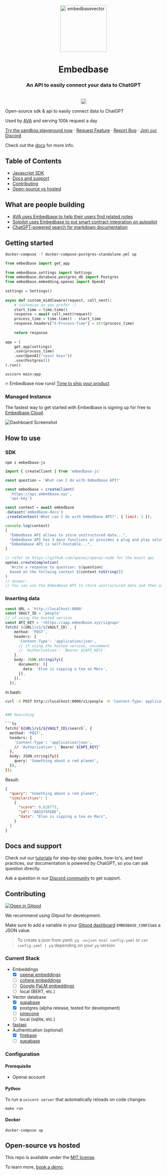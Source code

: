 <br />


<p align="center">
<img width="150" alt="embedbasevector" src="https://user-images.githubusercontent.com/11430621/223136025-14572cac-f2aa-455c-936b-a48cb35a0c57.png">
  <h1 align="center">Embedbase</h1>


<h3 align="center">An API to easily connect your data to ChatGPT</h3>

  <p align="center">
    <br />
    <a href="https://badge.fury.io/py/embedbase"><img src="https://badge.fury.io/py/embedbase.svg" alt="PyPI version" height="18"></a>
    <p>Open-source sdk & api to easily connect data to ChatGPT</p>
    <p>Used by <a href="https://github.com/louis030195/obsidian-ava">AVA</a> and serving 100k request a day</p>
    <a href="https://app.embedbase.xyz/signup">Try the sandbox playground now</a>
    ·
    <a href="https://github.com/different-ai/embedbase/issues/new?assignees=&labels=enhancement">Request Feature</a>
    ·
    <a href="https://github.com/different-ai/embedbase/issues/new?assignees=&labels=bug">Report Bug</a>
    ·
    <a href="https://discord.gg/pMNeuGrDky">Join our Discord</a>
    <br />
  </p>
</p>

Check out the [docs](https://docs.embedbase.xyz) for more info.


## Table of Contents

- [Javascript SDK](#sdk)
- [Docs and support](#docs-and-support)
- [Contributing](#contributing)
- [Open-source vs hosted](#open-source-vs-hosted)

## What are people building

- [AVA uses Embedbase to help their users find related notes](https://github.com/louis030195/obsidian-ava)
- [Solpilot uses Embedbase to put smart contract integration on autopilot](https://solpilot.xyz/)
- [ChatGPT-powered search for markdown documentation](https://github.com/different-ai/chat-gpt-powered-nextra)

## Getting started

```bash
docker-compose -f docker-compose-postgres-standalone.yml up
```

```py
from embedbase import get_app
 
from embedbase.settings import Settings
from embedbase.database.postgres_db import Postgres
from embedbase.embedding.openai import OpenAI
 
settings = Settings()
 
async def custom_middleware(request, call_next):
    # customise as you prefer :)
    start_time = time.time()
    response = await call_next(request)
    process_time = time.time() - start_time
    response.headers["X-Process-Time"] = str(process_time)
    
    return response
 
app = (
    get_app(settings)
    .use(process_time)
    .use(OpenAI("<your key>"))
    .use(Postgres())
).run()
```

```
uvicorn main:app
```

🔥 Embedbase now runs! [Time to ship your product](#sdk)


### Managed Instance

The fastest way to get started with Embedbase is signing up for free to [Embedbase Cloud](https://app.embedbase.xyz/).

![Dashboard Screenshot](https://user-images.githubusercontent.com/11430621/227351386-f540fac0-c5fa-485a-bcc9-f23368fe3f63.png)


## How to use 
### SDK

`npm i embedbase-js`

```js
import { createClient } from 'embedbase-js'

const question = 'What can I do with Embedbase API?'

const embedbase = createClient(
  'https://api.embedbase.xyz',
  'api-key')

const context = await embedbase
.dataset('embedbase-docs')
.createContext('What can I do with Embedbase API?', { limit: 3 });

console.log(context) 
[
  "Embedbase API allows to store unstructured data...",
  "Embedbase API has 3 main functions a) provides a plug and play solution to store embeddings b) makes it easy to connect to get the right data into llms c)..",
  "Embedabase API is self-hostable...",
]

// refer to https://github.com/openai/openai-node for the exact api
openai.createCompletion(
  `Write a response to question: ${question} 
  based on the follwing context ${context.toString()}`
)
// answer:
// You can use the Embedbase API to store unstructured data and then use the data to connect it to LLMs
```



### Inserting data

```ts
const URL = 'http://localhost:8000'
const VAULT_ID = 'people'
// if using the hosted version
const API_KEY = '<https://app.embedbase.xyz/signup>'
fetch(`${URL}/v1/${VAULT_ID}`, {
    method: 'POST',
    headers: {
      'Content-Type': 'application/json',
      // if using the hosted version, uncomment
      // 'Authorization': `Bearer ${API_KEY}`
    },
    body: JSON.stringify({
      documents: [{
        data: 'Elon is sipping a tea on Mars',
      }],
    }),
  });
```

in bash:

  ```bash
curl -X POST http://localhost:8000/v1/people -H 'Content-Type: application/json' -d '{"documents": [{"data": "Elon is sipping a tea on Mars"}]}'


### Searching

```ts
fetch(`${URL}/v1/${VAULT_ID}/search`, {
    method: 'POST',
    headers: {
      'Content-Type': 'application/json',
      // 'Authorization': `Bearer ${API_KEY}`
    },
    body: JSON.stringify({
      query: 'Something about a red planet',
    }),
  });
```

Result:

```json
{
  "query": "Something about a red planet",
  "similarities": [
    {
      "score": 0.828773,
      "id": "ABCU75FEBE",
      "data": "Elon is sipping a tea on Mars",
    }
  ]
}
```

## Docs and support

Check out our [tutorials](https://docs.embedbase.xyz) for step-by-step guides, how-to's, and best practices, our documentation is powered by ChatGPT, so you can ask question directly. 

Ask a question in our [Discord community](https://discord.gg/pMNeuGrDky) to get support.

## Contributing

[![Open in Gitpod](https://gitpod.io/button/open-in-gitpod.svg)](https://gitpod.io/#https://github.com/different-ai/embedbase)

We recommend using Gitpod for development.

Make sure to add a variable in your [Gitpod dashboard](https://gitpod.io/user/variables) `EMBEDBASE_CONFIG`as a JSON value.

> To create a json from yaml: `yq -o=json eval config.yaml` or `cat config.yaml | yq` depending on your `yq` version

### Current Stack

* Embeddings
  - [x] [openai embeddings](https://platform.openai.com/docs/guides/embeddings)
  - [ ] [cohere embeddings](https://cohere.ai/embed)
  - [ ] [Google PaLM embeddings](https://developers.googleblog.com/2023/03/announcing-palm-api-and-makersuite.html)
  - [ ] local (BERT, etc.)
* Vector database
  - [x] [supabase](https://supabase.com/)
  - [x] postgres (alpha release, tested for development)
  - [ ] [pinecone](https://www.pinecone.io/)
  - [ ] local (sqlite, etc.)
* [fastapi](https://github.com/tiangolo/fastapi)
* Authentication (optional)
  - [x] [firebase](https://firebase.google.com/)
  - [ ] [supabase](https://supabase.com/)

### Configuration

#### Prerequisite

* Openai account

#### Python

To run a `uvicorn server` that automatically reloads on code changes:

`make run`

#### Docker

`docker-compose up`


## Open-source vs hosted

This repo is available under the [MIT license](https://github.com/different-ai/embedbase/blob/main/LICENSE). 

To learn more, [book a demo](https://cal.com/potato/20min).


